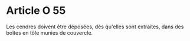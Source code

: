 # Article O 55

Les cendres doivent être déposées, dès qu'elles sont extraites, dans des boîtes en tôle munies de couvercle.
